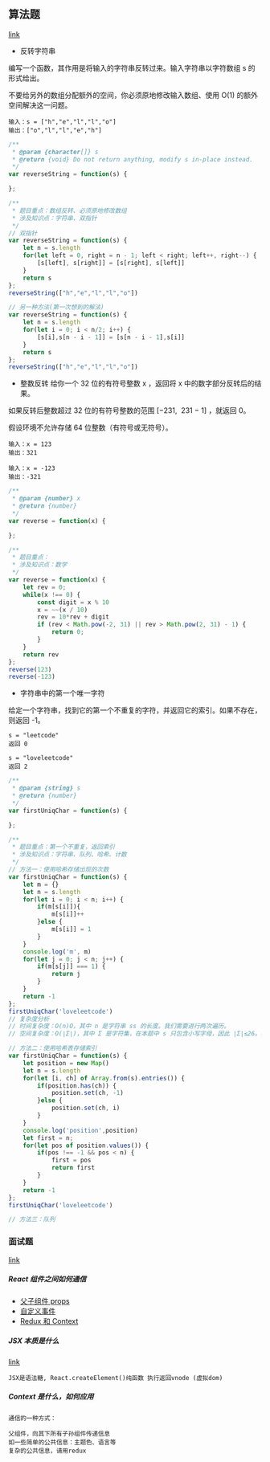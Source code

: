 ## 算法题
[link](https://leetcode-cn.com/leetbook/read/top-interview-questions-easy/xnhbqj/)

- 反转字符串

编写一个函数，其作用是将输入的字符串反转过来。输入字符串以字符数组 s 的形式给出。

不要给另外的数组分配额外的空间，你必须原地修改输入数组、使用 O(1) 的额外空间解决这一问题。

```示例
输入：s = ["h","e","l","l","o"]
输出：["o","l","l","e","h"]
```

```javascript
/**
 * @param {character[]} s
 * @return {void} Do not return anything, modify s in-place instead.
 */
var reverseString = function(s) {

};
```

```javascript
/**
 * 题目重点：数组反转、必须原地修改数组
 * 涉及知识点：字符串、双指针
 */
// 双指针
var reverseString = function(s) {
    let n = s.length
    for(let left = 0, right = n - 1; left < right; left++, right--) {
        [s[left], s[right]] = [s[right], s[left]]
    }
    return s
};
reverseString(["h","e","l","l","o"])

// 另一种方法(第一次想到的解法)
var reverseString = function(s) {
    let n = s.length
    for(let i = 0; i < n/2; i++) {
        [s[i],s[n - i - 1]] = [s[n - i - 1],s[i]]
    }
    return s
};
reverseString(["h","e","l","l","o"])
```

- 整数反转
给你一个 32 位的有符号整数 x ，返回将 x 中的数字部分反转后的结果。

如果反转后整数超过 32 位的有符号整数的范围 [−231,  231 − 1] ，就返回 0。

假设环境不允许存储 64 位整数（有符号或无符号）。

```
输入：x = 123
输出：321

输入：x = -123
输出：-321
```

```javascript
/**
 * @param {number} x
 * @return {number}
 */
var reverse = function(x) {

};
```

```javascript
/**
 * 题目重点：
 * 涉及知识点：数学
 */
var reverse = function(x) {
    let rev = 0;
    while(x !== 0) {
        const digit = x % 10
        x = ~~(x / 10)
        rev = 10*rev + digit
        if (rev < Math.pow(-2, 31) || rev > Math.pow(2, 31) - 1) {
            return 0;
        }
    }
    return rev
};
reverse(123)
reverse(-123)
```

- 字符串中的第一个唯一字符

给定一个字符串，找到它的第一个不重复的字符，并返回它的索引。如果不存在，则返回 -1。

```
s = "leetcode"
返回 0

s = "loveleetcode"
返回 2
```

```javascript
/**
 * @param {string} s
 * @return {number}
 */
var firstUniqChar = function(s) {

};
```

```javascript
/**
 * 题目重点：第一个不重复，返回索引
 * 涉及知识点：字符串、队列、哈希、计数
 */
// 方法一：使用哈希存储出现的次数
var firstUniqChar = function(s) {
    let m = {}
    let n = s.length
    for(let i = 0; i < n; i++) {
        if(m[s[i]]){
            m[s[i]]++
        }else {
            m[s[i]] = 1
        }
    }
    console.log('m', m)
    for(let j = 0; j < n; j++) {
        if(m[s[j]] === 1) {
            return j
        }
    }
    return -1
};
firstUniqChar('loveleetcode')
// 复杂度分析
// 时间复杂度：O(n)O，其中 n 是字符串 ss 的长度。我们需要进行两次遍历。
// 空间复杂度：O(∣Σ∣)，其中 Σ 是字符集，在本题中 s 只包含小写字母，因此 ∣Σ∣≤26。我们需要 O(∣Σ∣) 的空间存储哈希映射。

// 方法二：使用哈希表存储索引
var firstUniqChar = function(s) {
    let position = new Map()
    let n = s.length
    for(let [i, ch] of Array.from(s).entries()) {
        if(position.has(ch)) {
            position.set(ch, -1)
        }else {
            position.set(ch, i)
        }
    }
    console.log('position',position)
    let first = n;
    for(let pos of position.values()) {
        if(pos !== -1 && pos < n) {
            first = pos
            return first
        }
    }
    return -1
};
firstUniqChar('loveleetcode')

// 方法三：队列

```


### 面试题
[link](https://github.com/luozyiii/front-end-interview/blob/main/13-React%E7%9C%9F%E9%A2%98.md)

##### React 组件之间如何通信
- [父子组件 props](https://github.com/luozyiii/front-end-interview/blob/main/react-demo/src/components/baseUse/PropsDemo.js)
- [自定义事件](https://github.com/luozyiii/front-end-interview/blob/main/react-demo/src/components/baseUse/EventDemo.js)
- [Redux 和 Context](https://github.com/luozyiii/front-end-interview/blob/main/react-demo/src/components/baseUse/ContextDemo.js)

##### JSX 本质是什么
[link](https://github.com/luozyiii/front-end-interview/blob/main/react-demo/src/components/baseUse/JSXCompoiler.js)
```
JSX是语法糖, React.createElement()纯函数 执行返回vnode (虚拟dom)
```

##### Context 是什么，如何应用
```
通信的一种方式：

父组件，向其下所有子孙组件传递信息
如一些简单的公共信息：主题色、语言等
复杂的公共信息，请用redux
```
